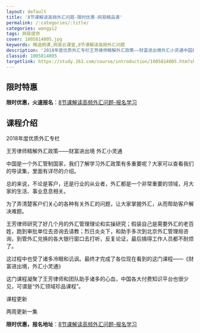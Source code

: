 ```yaml
---
layout: default
title: '8节课解读高频外汇问题-限时优惠-网易精品课'
permalink: /:categories/:title/
categories: wangyi2
tags: 网易提供
cover: 1005814005.jpg
keywords: 精选网课,网易云课堂,8节课解读高频外汇问题
description: '2018年度优质外汇专栏王芳律师精解外汇政策——财富进出境外汇小灵通中国是一个外汇管制国家，我们了解学习外汇政策有多重要'
classid: 1005814005
targetlink: https://study.163.com/course/introduction/1005814005.htm?share=1&shareId=1025206652&utm_campaign=share&utm_medium=iphoneShare&utm_source=&utm_u=1025206652
---
```


## 限时特惠

**限时优惠，火速报名**：[8节课解读高频外汇问题-报名学习](https://study.163.com/course/introduction/1005814005.htm?share=1&shareId=1025206652&utm_campaign=share&utm_medium=iphoneShare&utm_source=&utm_u=1025206652)

## 课程介绍

2018年度优质外汇专栏

王芳律师精解外汇政策——财富进出境     外汇小灵通



中国是一个外汇管制国家，我们了解学习外汇政策有多重要呢？大家可以查看我们的导读集，里面有详尽的介绍。



总的来说，不论是客户，还是行业的从业者，外汇都是一个非常重要的领域，月大家的生活、事业息息相关。



为了弄清楚客户们关心的各种有关外汇的问题，让大家掌握外汇，从而帮助客户解决难题。



王芳律师研究了好几个月的外汇管理理论和实操研究；假装自己是需要外汇的老百姓，跑到审批单位去咨询去请教；烈日炎炎下，和助手多次到北京外汇管理局咨询，到管外汇兑换的各大银行窗口去打听，反复论证，最后搞得工作人员都不耐烦了。



这过程中也受了诸多冷眼和讥讽。最终才完成了各位现在看到的这门课程——《财富进出境，外汇小灵通》



这门课程凝聚了王芳律师和团队助手诸多的心血，中国各大付费知识平台也很少见，可谓是“外汇领域珍品课程”。



课程更新

两周更新一集

**限时优惠，报名地址**：[8节课解读高频外汇问题-报名学习](https://study.163.com/course/introduction/1005814005.htm?share=1&shareId=1025206652&utm_campaign=share&utm_medium=iphoneShare&utm_source=&utm_u=1025206652)

